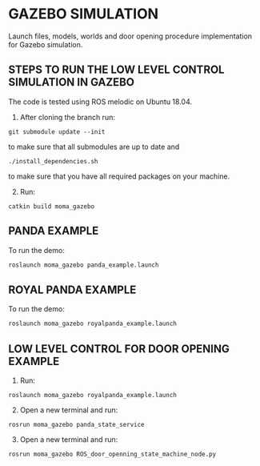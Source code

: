 # GAZEBO SIMULATION

Launch files, models, worlds and door opening procedure implementation for Gazebo simulation.

## STEPS TO RUN THE LOW LEVEL CONTROL SIMULATION IN GAZEBO

The code is tested using ROS melodic on Ubuntu 18.04.

1. After cloning the branch run:

```
git submodule update --init
```
to make sure that all submodules are up to date and
```
./install_dependencies.sh
```
to make sure that you have all required packages on your machine.

2. Run:

```
catkin build moma_gazebo
```

## PANDA EXAMPLE

To run the demo:

```bash
roslaunch moma_gazebo panda_example.launch
```

## ROYAL PANDA EXAMPLE

To run the demo:

```bash
roslaunch moma_gazebo royalpanda_example.launch
```
## LOW LEVEL CONTROL FOR DOOR OPENING EXAMPLE

1. Run:

```
roslaunch moma_gazebo royalpanda_example.launch
```

2. Open a new terminal and run:

```
rosrun moma_gazebo panda_state_service
```

3. Open a new terminal and run:

```
rosrun moma_gazebo ROS_door_openning_state_machine_node.py
```


